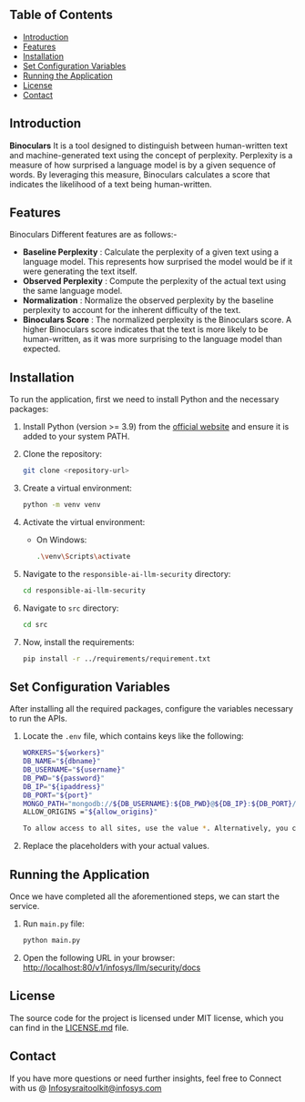 ## Table of Contents
- [Introduction](#introduction)
- [Features](#features)
- [Installation](#installation)
- [Set Configuration Variables](#set-configuration-variables)
- [Running the Application](#running-the-application)
- [License](#license)
- [Contact](#contact)

## Introduction
**Binoculars** It is a tool designed to distinguish between human-written text and machine-generated text using the concept of perplexity. Perplexity is a measure of how surprised a language model is by a given sequence of words. By leveraging this measure, Binoculars calculates a score that indicates the likelihood of a text being human-written.

## Features
Binoculars Different features are as follows:-
- **Baseline Perplexity** : Calculate the perplexity of a given text using a language model. This represents how surprised the model would be if it were generating the text itself.
- **Observed Perplexity** : Compute the perplexity of the actual text using the same language model.
- **Normalization** : Normalize the observed perplexity by the baseline perplexity to account for the inherent difficulty of the text.
- **Binoculars Score** : The normalized perplexity is the Binoculars score. A higher Binoculars score indicates that the text is more likely to be human-written, as it was more surprising to the language model than expected.

## Installation
To run the application, first we need to install Python and the necessary packages:

1. Install Python (version >= 3.9) from the [official website](https://www.python.org/downloads/) and ensure it is added to your system PATH.

2. Clone the repository:
    ```sh
    git clone <repository-url>
    ```

3. Create a virtual environment:
    ```sh
    python -m venv venv
    ```

4. Activate the virtual environment:
    - On Windows:
        ```sh
        .\venv\Scripts\activate
         ```

5. Navigate to the `responsible-ai-llm-security` directory:
    ```sh
    cd responsible-ai-llm-security
    ```

6. Navigate to `src` directory:
    ```sh
    cd src
    ```

7. Now, install the requirements:
    ```sh
    pip install -r ../requirements/requirement.txt
    ```

## Set Configuration Variables
After installing all the required packages, configure the variables necessary to run the APIs.

1. Locate the `.env` file, which contains keys like the following:

    ```sh
    WORKERS="${workers}"
    DB_NAME="${dbname}"
    DB_USERNAME="${username}"
    DB_PWD="${password}"
    DB_IP="${ipaddress}"
    DB_PORT="${port}"
    MONGO_PATH="mongodb://${DB_USERNAME}:${DB_PWD}@${DB_IP}:${DB_PORT}/"
    ALLOW_ORIGINS ="${allow_origins}"
    ```
    ```sh
    To allow access to all sites, use the value *. Alternatively, you can specify a list of sites that should have access.
    ```

2. Replace the placeholders with your actual values.

## Running the Application
Once we have completed all the aforementioned steps, we can start the service.

1. Run `main.py` file:
    ```sh
    python main.py
    ```

2. Open the following URL in your browser:
    [http://localhost:80/v1/infosys/llm/security/docs](http://localhost:80/v1/infosys/llm/security/docs)

## License
The source code for the project is licensed under MIT license, which you can find in the [LICENSE.md](LICENSE.md) file.

## Contact
If you have more questions or need further insights, feel free to Connect with us @ Infosysraitoolkit@infosys.com
